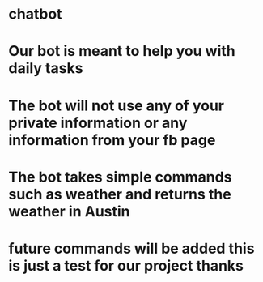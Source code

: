 # chatbot
# Our bot is meant to help you with daily tasks 
# The bot will not use any of your private information or any information from your fb page
# The bot takes simple commands such as weather and returns the weather in Austin
# future commands will be added this is just a test for our project thanks
